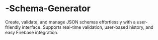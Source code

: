 # -Schema-Generator
Create, validate, and manage JSON schemas effortlessly with a user-friendly interface. Supports real-time validation, user-based history, and easy Firebase integration.
